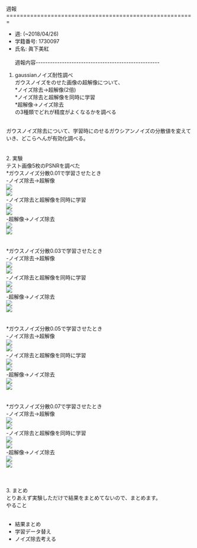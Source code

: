 週報 =======================================================  
* 週: (~2018/04/26)
* 学籍番号: 1730097 
* 氏名: 眞下美紅 <br><br>
週報内容----------------------------------------------------  <br>
1. gaussianノイズ耐性調べ<br>
ガウスノイズをのせた画像の超解像について、<br>
*ノイズ除去→超解像(2倍) <br>
*ノイズ除去と超解像を同時に学習<br>
*超解像→ノイズ除去<br>
の3種類でどれが精度がよくなるかを調べる<br>
<br>
ガウスノイズ除去について、学習時にのせるガウシアンノイズの分散値を変えていき、どこらへんが有効化調べる。<br>
<br>
<br>
2. 実験 <br>
テスト画像5枚のPSNRを調べた<br>
*ガウスノイズ分散0.01で学習させたとき<br>
-ノイズ除去→超解像<br>
<img src="https://github.com/ShounoLab/wkrep-mashimomiku/blob/2018_4/0.01/denoiseSR_psnr.png"><br>
<img src="https://github.com/ShounoLab/wkrep-mashimomiku/blob/2018_4/0.01/denoiseSR_ssim.png"><br>
-ノイズ除去と超解像を同時に学習<br>
<img src="https://github.com/ShounoLab/wkrep-mashimomiku/blob/2018_4/0.01/denoise%2Bsr_psnr.png"><br>
<img src="https://github.com/ShounoLab/wkrep-mashimomiku/blob/2018_4/0.01/denoise%2BSR_ssim.png"><br>
-超解像→ノイズ除去<br>
<img src="https://github.com/ShounoLab/wkrep-mashimomiku/blob/2018_4/0.01/SRdenoise_psnr.png"><br>
<img src="https://github.com/ShounoLab/wkrep-mashimomiku/blob/2018_4/0.01/SRdenoise_ssim.png"><br>
<br>
<br>
*ガウスノイズ分散0.03で学習させたとき<br>
-ノイズ除去→超解像<br>
<img src="https://github.com/ShounoLab/wkrep-mashimomiku/blob/2018_4/0.03/denoisesr0.03_psnr.png"><br>
<img src="https://github.com/ShounoLab/wkrep-mashimomiku/blob/2018_4/0.03/denoisesr0.03_ssim.png"><br>
-ノイズ除去と超解像を同時に学習<br>
<img src="https://github.com/ShounoLab/wkrep-mashimomiku/blob/2018_4/0.03/denoise%2BSR0.03_psnr.png"><br>
<img src="https://github.com/ShounoLab/wkrep-mashimomiku/blob/2018_4/0.03/denoise%2BSR0.03_ssim.png"><br>
-超解像→ノイズ除去<br>
<img src="https://github.com/ShounoLab/wkrep-mashimomiku/blob/2018_4/0.03/SRdenoise0.03_psnr.png"><br>
<img src="https://github.com/ShounoLab/wkrep-mashimomiku/blob/2018_4/0.03/SRdenoise0.03_ssim.png"><br>
<br>
<br>
*ガウスノイズ分散0.05で学習させたとき<br>
-ノイズ除去→超解像<br>
<img src="https://github.com/ShounoLab/wkrep-mashimomiku/blob/2018_4/0.05/denoiseSR0.05_psnr.png"><br>
<img src="https://github.com/ShounoLab/wkrep-mashimomiku/blob/2018_4/0.05/denoiseSR0.05_ssim.png"><br>
-ノイズ除去と超解像を同時に学習<br>
<img src="https://github.com/ShounoLab/wkrep-mashimomiku/blob/2018_4/0.05/denoise%2BSR0.05_psnr.png"><br>
<img src="https://github.com/ShounoLab/wkrep-mashimomiku/blob/2018_4/0.05/denoise%2BSR0.05_ssim.png"><br>
-超解像→ノイズ除去<br>
<img src="https://github.com/ShounoLab/wkrep-mashimomiku/blob/2018_4/0.05/SRdenoise0.05_psnr.png"><br>
<img src="https://github.com/ShounoLab/wkrep-mashimomiku/blob/2018_4/0.05/SRdenoise0.05_ssim.png"><br>
<br>
<br>
*ガウスノイズ分散0.07で学習させたとき<br>
-ノイズ除去→超解像<br>
<img src="https://github.com/ShounoLab/wkrep-mashimomiku/blob/2018_4/0.07/denoiseSR_0.07_psnr.png"><br>
<img src="https://github.com/ShounoLab/wkrep-mashimomiku/blob/2018_4/0.07/denoiseSR_0.07_ssim.png"><br>
-ノイズ除去と超解像を同時に学習<br>
<img src="https://github.com/ShounoLab/wkrep-mashimomiku/blob/2018_4/0.07/denoise%2BSR_0.07_psnr.png"><br>
<img src="https://github.com/ShounoLab/wkrep-mashimomiku/blob/2018_4/0.07/denoise%2BSR_0.07_ssim.png"><br>
-超解像→ノイズ除去<br>
<img src="https://github.com/ShounoLab/wkrep-mashimomiku/blob/2018_4/0.07/SRdenoise_0.07_psnr.png"><br>
<img src="https://github.com/ShounoLab/wkrep-mashimomiku/blob/2018_4/0.07/SRdenoise_0.07_ssim.png"><br>
<br><br>
<br>
3. まとめ<br>
とりあえず実験しただけで結果をまとめてないので、まとめます。<br>
やること<ul>  
<li>結果まとめ </li>
<li>学習データ替え  </li>
<li>ノイズ除去考える       </li></ul>
